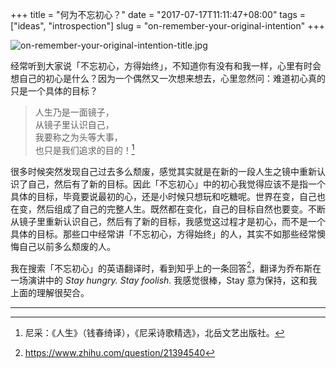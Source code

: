 +++
title = "何为不忘初心？"
date = "2017-07-17T11:11:47+08:00"
tags = ["ideas", "introspection"]
slug = "on-remember-your-original-intention"
+++

![on-remember-your-original-intention-title.jpg](/images/on-remember-your-original-intention-title.jpg "仰望星空")

经常听到大家说「不忘初心，方得始终」，不知道你有没有和我一样，心里有时会想自己的初心是什么？因为一个偶然又一次想来想去，心里忽然问：难道初心真的只是一个具体的目标？

> 人生乃是一面镜子，  
从镜子里认识自己，  
我要称之为头等大事，  
也只是我们追求的目的！[^1]

很多时候突然发现自己过去多么颓废，感觉其实就是在新的一段人生之镜中重新认识了自己，然后有了新的目标。因此「不忘初心」中的初心我觉得应该不是指一个具体的目标，毕竟要说最初的心，还是小时候只想玩和吃糖呢。世界在变，自己也在变，然后组成了自己的完整人生。既然都在变化，自己的目标自然也要变。不断从镜子里重新认识自己，然后有了新的目标，我感觉这过程才是初心，而不是一个具体的目标。那些口中经常讲「不忘初心，方得始终」的人，其实不如那些经常懊悔自己以前多么颓废的人。

我在搜索「不忘初心」的英语翻译时，看到知乎上的一条回答[^2]，翻译为乔布斯在一场演讲中的 *Stay hungry. Stay foolish.* 我感觉很棒，Stay 意为保持，这和我上面的理解很契合。

---

[^1]: 尼采：《人生》（钱春绮译），《尼采诗歌精选》，北岳文艺出版社。
[^2]: https://www.zhihu.com/question/21394540
